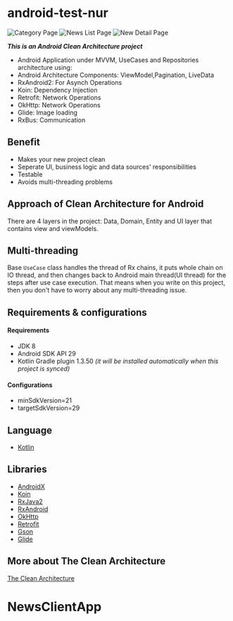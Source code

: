 # android-test-nur
![Category Page](https://github.com/Eisterhues/android-test-nur/blob/master/Screenshot_1572895143.webp?raw=true)
![News List Page](https://github.com/Eisterhues/android-test-nur/blob/master/Screenshot_1572895077.webp?raw=true)
![New Detail Page](https://github.com/Eisterhues/android-test-nur/blob/master/Screenshot_1572895160.webp?raw=true)

***This is an Android Clean Architecture  project***
* Android Application under MVVM, UseCases and Repositories architecture using:
* Android Architecture Components: ViewModel,Pagination, LiveData
* RxAndroid2: For Asynch Operations
* Koin: Dependency Injection
* Retrofit: Network Operations
* OkHttp: Network Operations
* Glide: Image loading
* RxBus: Communication

## Benefit

* Makes your new project clean
* Seperate UI, business logic and data sources' responsibilities
* Testable
* Avoids multi-threading problems

## Approach of Clean Architecture for Android
There are 4 layers in the project: Data, Domain, Entity and  UI layer that contains view and viewModels.


## Multi-threading
Base `UseCase` class handles the thread of Rx chains, it puts  whole chain on IO thread, and then changes back to Android main thread(UI thread) for the steps after use case execution. That means when you write on this project, then you don't have to worry about any multi-threading issue.

## Requirements &amp; configurations
#### Requirements
- JDK 8
- Android SDK API 29
- Kotlin Gradle plugin 1.3.50 *(it will be installed automatically when this project is synced)*

#### Configurations
- minSdkVersion=21
- targetSdkVersion=29

## Language
*   [Kotlin](https://kotlinlang.org/)

## Libraries
*   [AndroidX](https://developer.android.com/jetpack/androidx)
*   [Koin](https://github.com/InsertKoinIO/koin)
*   [RxJava2](https://github.com/ReactiveX/RxJava/wiki/What's-different-in-2.0)
*   [RxAndroid](https://github.com/ReactiveX/RxAndroid)
*   [OkHttp](http://square.github.io/okhttp/)
*   [Retrofit](http://square.github.io/retrofit/)
*   [Gson](https://github.com/google/gson)
*   [Glide](https://github.com/bumptech/glide)



## More about The Clean Architecture

[The Clean Architecture](https://8thlight.com/blog/uncle-bob/2012/08/13/the-clean-architecture.html)


# NewsClientApp
